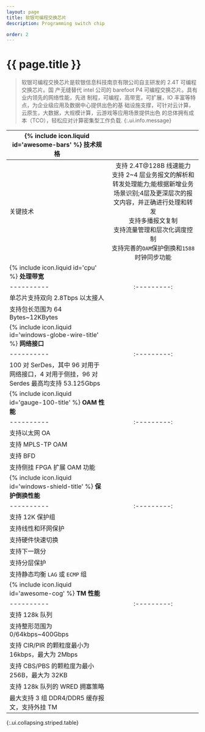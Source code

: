 ```yaml
---
layout: page
title: 软银可编程交换芯片
description: Programming switch chip

order: 2
---
```

# {{ page.title }}

> 软银可编程交换芯片是软银信息科技南京有限公司自主研发的 2.4T 可编程交换芯片。国
产无缝替代 intel 公司的 barefoot P4 可编程交换芯片。具有业内领先的网络性能，先进
制程，可编程，高带宽，可扩展，IO 丰富等特点，为企业级应用及数据中心提供出色的基
础设施支撑，可针对云计算，云原生，大数据，大规模计算，云游戏等应用场景提供出色
的总体拥有成本（TCO），轻松应对计算密集型工作负载.
{:.ui.info.message}

| <span>{% include icon.liquid id='awesome-bars' %} <b>技术规格</b></span> |   |
|----------|:---------:|
| 关键技术     | 支持  2.4T@128B  线速能力<br>支持 2~4 层业务报文的解析和转发处理能力;能根据新增业务场景识别;4层及更深层次的报文内容，并正确进行处理和转发<br>支持多播报文复制<br>支持流量管理和层次化调度控制<br>支持完善的`OAM`保护倒换和`1588`时钟同步功能    |
| <span>{% include icon.liquid id='cpu' %} <b>处理带宽</b></span> |   |
|----------|:---------:|
| 单芯片支持双向  2.8Tbps  以太接人       |      |
| 支持包长范围为  64 Bytes~12KBytes      |     |
| <span>{% include icon.liquid id='windows-globe-wire-title' %} <b>网络接口</b></span> |   |
|----------|:---------:|
| 100  对  SerDes，其中 96 对用于网络接口，4 对用于侧挂，96 对 Serdes  最高均支持  53.125Gbps      |      |
| <span>{% include icon.liquid id='gauge-100-title' %} <b>OAM 性能</b></span> |   |
|----------|:---------:|
| 支持以太网  OA      |     |
| 支持  MPLS-TP OAM      |     |
| 支持  BFD     |     |
| 支持侧挂  FPGA  扩展  OAM  功能     |     |
| <span>{% include icon.liquid id='windows-shield-title' %} <b>保护倒换性能</b></span> |   |
|----------|:---------:|
| 支持  12K  保护组       |     |
| 支持线性和环网保护       |     |
| 支持硬件快速切换       |     |
| 支持下一跳分       |     |
| 支持分层保护       |     |
| 支持静态均衡  `LAG`  或  `ECMP`  组       |     |
| <span>{% include icon.liquid id='awesome-cog' %} <b>TM 性能</b></span> |   |
|----------|:---------:|
| 支持  128k  队列       |     |
| 支持整形范围为  0/64kbps~400Gbps       |     |
| 支持  CIR/PIR  的颗粒度最小为  16kbps，最大为  2Mbps       |     |
| 支持  CBS/PBS  的颗粒度为最小  256B，最大为  32KB       |     |
| 支持  128k  队列的  WRED  拥塞策略       |     |
| 最大支持 3 组 DDR4/DDR5 缓存报文，支持外挂 TM       |     |
{:.ui.collapsing.striped.table}